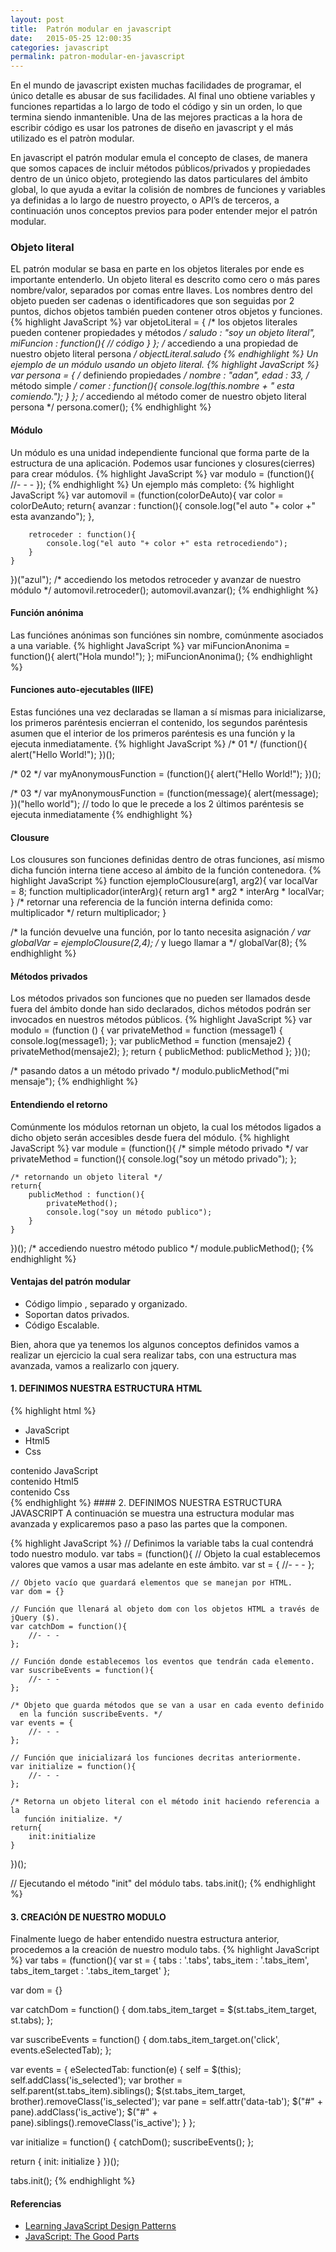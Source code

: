 ```yaml
---
layout: post
title:  Patrón modular en javascript
date:   2015-05-25 12:00:35
categories: javascript 
permalink: patron-modular-en-javascript
---
```

En el mundo de javascript existen muchas facilidades de programar, el único detalle es abusar de sus facilidades. Al final uno obtiene variables y funciones repartidas a lo largo de todo el código y sin un orden, lo que termina siendo inmantenible. Una de las mejores practicas a la hora de escribir código es usar los patrones de diseño en javascript y el más utilizado es el patròn modular.

En javascript el patrón modular emula el concepto de clases, de manera que somos capaces de incluir métodos públicos/privados y propiedades dentro de un único objeto, protegiendo las datos particulares del ámbito global, lo que ayuda a evitar la colisión de nombres de funciones y variables ya definidas a lo largo de nuestro proyecto, o API’s de terceros, a continuación unos conceptos previos para poder entender mejor el patrón modular.

### Objeto literal
EL patrón modular se basa en parte en los objetos literales por ende es importante entenderlo.
Un objeto literal es descrito como cero o más pares nombre/valor, separados por comas entre llaves.
Los nombres dentro del objeto pueden ser cadenas o identificadores que son seguidas por 2 puntos, dichos objetos también pueden contener otros objetos y funciones.
{% highlight JavaScript %}
var objetoLiteral = {
    /* los objetos literales pueden contener propiedades y métodos */
    saludo : "soy un objeto literal",
    miFuncion : function(){
      // código
    }
};
/* accediendo a una propiedad de nuestro objeto literal persona */
objectLiteral.saludo
{% endhighlight %}
Un ejemplo de un módulo usando un objeto literal.
{% highlight JavaScript %}
var persona = {
    /* definiendo propiedades */
    nombre : "adan",
    edad   : 33,
    /* método simple */
    comer  : function(){
        console.log(this.nombre + " esta comiendo.");
    }
};
/* accediendo al método comer de nuestro objeto literal persona */
persona.comer();
{% endhighlight %}
#### Módulo
Un módulo es una unidad independiente funcional que forma parte de la estructura de una aplicación.
Podemos usar funciones y closures(cierres) para crear módulos.
{% highlight JavaScript %}
var modulo = (function(){
    //- - -
});
{% endhighlight %}
Un ejemplo más completo:
{% highlight JavaScript %}
var automovil = (function(colorDeAuto){
    var color = colorDeAuto;
    return{
        avanzar : function(){
            console.log("el auto "+ color +" esta avanzando");
        },

        retroceder : function(){
            console.log("el auto "+ color +" esta retrocediendo");
        }
    }
})("azul");
/* accediendo los metodos retroceder y avanzar de nuestro módulo */
automovil.retroceder();
automovil.avanzar();
{% endhighlight %}
#### Función anónima
Las funciónes anónimas son funciónes sin nombre, comúnmente asociados a una variable.
{% highlight JavaScript %}
var miFuncionAnonima = function(){
    alert("Hola mundo!");
};
miFuncionAnonima();
{% endhighlight %}
#### Funciones auto-ejecutables (IIFE)
Estas funciónes una vez declaradas se llaman a sí mismas para inicializarse, los primeros paréntesis encierran el contenido, los segundos paréntesis asumen que el interior de los primeros paréntesis es una función y la ejecuta inmediatamente.
{% highlight JavaScript %}
/* 01 */
(function(){
    alert("Hello World!");
})();

/* 02 */
var myAnonymousFunction = (function(){
    alert("Hello World!");
})();

/* 03 */
var myAnonymousFunction = (function(message){
    alert(message);
})("hello world");
// todo lo que le precede a los 2 últimos paréntesis se ejecuta inmediatamente
{% endhighlight %}
#### Clousure
Los clousures son funciones definidas dentro de otras funciones, así mismo dicha función interna tiene acceso al ámbito de la función contenedora.
{% highlight JavaScript %}
function ejemploClousure(arg1, arg2){
    var localVar = 8;
    function multiplicador(interArg){
        return arg1 * arg2 * interArg * localVar;
    }
    /* retornar una referencia de la función interna definida como:
       multiplicador 
    */
    return multiplicador;
}

/* la función devuelve una función, por lo tanto necesita asignación */
var globalVar = ejemploClousure(2,4);
/* y luego llamar a */
globalVar(8);
{% endhighlight %}
#### Métodos privados
Los métodos privados son funciones que no pueden ser llamados desde fuera del ámbito donde han sido declarados, dichos métodos podrán ser invocados en nuestros métodos públicos.
{% highlight JavaScript %}
var modulo = (function () {
    var privateMethod = function (message1) {
        console.log(message1);
    };
    var publicMethod = function (mensaje2) {
        privateMethod(mensaje2);
    };
    return {
        publicMethod: publicMethod
    };
})();

/* pasando datos a un método privado */
modulo.publicMethod("mi mensaje");
{% endhighlight %}
#### Entendiendo el retorno
Comúnmente los módulos retornan un objeto, la cual los métodos ligados a dicho objeto serán accesibles desde fuera del módulo.
{% highlight JavaScript %}
var module = (function(){
    /* simple método privado */
    var privateMethod = function(){
        console.log("soy un método privado");
    };
  
    /* retornando un objeto literal */
    return{
        publicMethod : function(){
            privateMethod();
            console.log("soy un método publico");
        }
    }
})();
/* accediendo nuestro método publico */
module.publicMethod();
{% endhighlight %}
#### Ventajas del patrón modular
- Código limpio , separado y organizado.
- Soportan datos privados.
- Código Escalable.

Bien, ahora que ya tenemos los algunos conceptos definidos vamos a realizar un ejercicio la cual sera realizar tabs, con una estructura mas avanzada, vamos a realizarlo con jquery.

#### 1. DEFINIMOS NUESTRA ESTRUCTURA HTML
{% highlight html %}
<ul class="tabs">
    <li class="tabs_item">
        <a class="tabs_item_target is_selected" data-tab="tab_one">JavaScript</a>
    </li>
    <li class="tabs_item">
        <a class="tabs_item_target" data-tab="tab_two">Html5</a>
    </li>
    <li class="tabs_item">
        <a class="tabs_item_target" data-tab="tab_three">Css</a>
    </li>
</ul>
<div class="tabs_content">
    <div id="tab_one" class="tabs_content_pane is_active">
        contenido JavaScript
    </div>
    <div id="tab_two" class="tabs_content_pane">
        contenido Html5
    </div>
    <div id="tab_three" class="tabs_content_pane">
        contenido Css
    </div>
</div>
{% endhighlight %}
#### 2. DEFINIMOS NUESTRA ESTRUCTURA JAVASCRIPT
A continuación se muestra una estructura modular mas avanzada y explicaremos paso a paso las partes que la componen.

{% highlight JavaScript %}
// Definimos la variable tabs la cual contendrá todo nuestro modulo.
var tabs = (function(){
    // Objeto la cual establecemos valores que vamos a usar mas adelante en este ámbito.
    var st = {
        //- - -
    };
   
    // Objeto vacío que guardará elementos que se manejan por HTML.
    var dom = {}

    // Función que llenará al objeto dom con los objetos HTML a través de jQuery ($).
    var catchDom = function(){
        //- - -
    };

    // Función donde establecemos los eventos que tendrán cada elemento.
    var suscribeEvents = function(){
        //- - -
    };

    /* Objeto que guarda métodos que se van a usar en cada evento definido 
      en la función suscribeEvents. */
    var events = {
        //- - -
    };
 
    // Función que inicializará los funciones decritas anteriormente.
    var initialize = function(){
        //- - -
    };

    /* Retorna un objeto literal con el método init haciendo referencia a la 
       función initialize. */
    return{
        init:initialize
    }
})();

// Ejecutando el método "init" del módulo tabs.
tabs.init();
{% endhighlight %}
#### 3. CREACIÓN DE NUESTRO MODULO
Finalmente luego de haber entendido nuestra estructura anterior, procedemos a la creación de nuestro modulo tabs.
{% highlight JavaScript %}
var tabs = (function(){
    var st = {
        tabs             : '.tabs',
        tabs_item        : '.tabs_item',
        tabs_item_target : '.tabs_item_target'
    };

  var dom = {}

  var catchDom = function() {
    dom.tabs_item_target = $(st.tabs_item_target, st.tabs);
  };

  var suscribeEvents = function() {
    dom.tabs_item_target.on('click', events.eSelectedTab);
  };

  var events = {
    eSelectedTab: function(e) {
      self = $(this);
      self.addClass('is_selected');
      var brother = self.parent(st.tabs_item).siblings();
      $(st.tabs_item_target, brother).removeClass('is_selected');
      var pane = self.attr('data-tab');
      $("#" + pane).addClass('is_active');
      $("#" + pane).siblings().removeClass('is_active');
    }
  };

  var initialize = function() {
    catchDom();
    suscribeEvents();
  };

  return {
    init: initialize
  }
})();

tabs.init();
{% endhighlight %}
#### Referencias
- [Learning JavaScript Design Patterns][1]
- [JavaScript: The Good Parts][2]

[1]:http://addyosmani.com/resources/essentialjsdesignpatterns/book/#modulepatternjavascriptt
[2]:https://www.safaribooksonline.com/library/view/javascript-the-good/9780596517748/